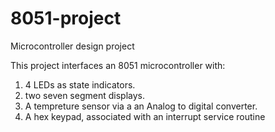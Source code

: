 # 8051-project
Microcontroller design project 

This project interfaces an 8051 microcontroller with:
1) 4 LEDs as state indicators.
2) two seven segment displays.
3) A tempreture sensor via a an Analog to digital converter.
4) A hex keypad, associated with an interrupt service routine 
